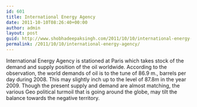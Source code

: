 ```yaml
---
id: 601
title: International Energy Agency
date: 2011-10-10T08:26:40+00:00
author: admin
layout: post
guid: http://www.shobhadeepaksingh.com/2011/10/10/international-energy-agency/
permalink: /2011/10/10/international-energy-agency/
---
```

International Energy Agency is stationed at Paris which takes stock of the demand and supply position of the oil worldwide. According to the observation, the world demands of oil is to the tune of 86.9 m., barrels per day during 2008. This may slightly inch up to the level of 87.8m in the year 2009. Though the present supply and demand are almost matching, the various Geo political turmoil that is going around the globe, may tilt the balance towards the negative territory.